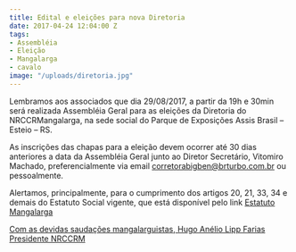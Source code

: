 ```yaml
---
title: Edital e eleições para nova Diretoria
date: 2017-04-24 12:04:00 Z
tags:
- Assembléia
- Eleição
- Mangalarga
- cavalo
image: "/uploads/diretoria.jpg"
---
```


Lembramos aos associados que dia 29/08/2017, a partir da 19h e 30min será realizada Assembléia Geral para as eleições da Diretoria do NRCCRMangalarga, na sede social do Parque de Exposições Assis Brasil – Esteio – RS.

As inscrições das chapas para a eleição devem ocorrer até 30 dias anteriores a data da Assembléia Geral junto ao Diretor Secretário, Vitomiro Machado, preferencialmente via email [corretorabigben@brturbo.com.br](mailto:corretorabigben@brturbo.com.br) ou pessoalmente.

Alertamos, principalmente, para o cumprimento dos artigos 20, 21, 33, 34 e demais do Estatuto Social vigente, que está disponível pelo link <a href="http://nucleomangalargars.com.br/uploads/Estatuto-Mangalarga.pdf" target="_blank">Estatuto Mangalarga

Com as devidas saudações mangalarguistas,
Hugo Anélio Lipp Farias
Presidente NRCCRM